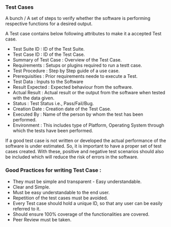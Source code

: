 ### Test Cases
A bunch / A set of steps to verify whether the software is performing respective functions for a desired output. <br>

A Test case contains below following attributes to make it a accepted Test case. <br>

* Test Suite ID : ID of the Test Suite. <br>
* Test Case ID : ID of the Test Case.<br>
* Summary of Test Case : Overview of the Test Case.<br>
* Requirements : Setups or plugins required to run a testt case.<br>
* Test Procedure : Step by Step guide of a use case.<br>
* Prerequisities : Prior requirements neede to execute a Test.<br>
* Test Data : Inputs to the Software<br>
* Result Expected : Expected behaviour from the software.<br>
* Actual Result : Actual result or the output from the software when tested with the data given. <br>
* Status : Test Status i.e., Pass/Fail/Bug.<br>
* Creation Date : Creation date of the Test Case.<br>
* Executed By : Name of the person by whom the test has been performed.<br>
* Environment : This includes type of Platform, Operating System through which the tests have been performed.<br> 

If a good test case is not written or developed the actual performance of the software is under estimated. So, it is important to have a proper set of test cases created. With these, positive and negative test scenarios should also be included which will reduce the risk of errors in the software. 


### Good Practices for writing Test Case : 
* They must be simple and transparent - Easy understandable.
* Clear and Simple.
* Must be easy understandable to the end user.
* Repetition of the test cases must be avoided.
* Every Test case should hold a unique ID, so that any user can be easily referred to it.
* Should ensure 100% coverage of the functionalities are covered.
* Peer Review must be taken.
